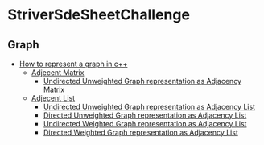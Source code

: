 # StriverSdeSheetChallenge

## Graph
- [How to represent a graph in c++](https://www.youtube.com/watch?v=bTtm2ky7I3Y&list=PLgUwDviBIf0rGEWe64KWas0Nryn7SCRWw&index=3&t=185s&ab_channel=takeUforward)
  - [Adjecent Matrix]()
    - [Undirected Unweighted Graph representation as Adjacency Matrix](https://github.com/KoushikBiswas909/StriverSdeSheetChallenge/blob/main/Graph/How%20to%20represent%20a%20Graph%20in%20c%2B%2B/1.cpp)
  - [Adjecent List]()
    - [Undirected Unweighted Graph representation as Adjacency List](https://github.com/KoushikBiswas909/StriverSdeSheetChallenge/blob/main/Graph/How%20to%20represent%20a%20Graph%20in%20c%2B%2B/2.cpp)
    - [Directed Unweighted Graph representation as Adjacency List](https://github.com/KoushikBiswas909/StriverSdeSheetChallenge/blob/main/Graph/How%20to%20represent%20a%20Graph%20in%20c%2B%2B/3.cpp)
    - [Undirected Weighted Graph representation as Adjacency List](https://github.com/KoushikBiswas909/StriverSdeSheetChallenge/blob/main/Graph/How%20to%20represent%20a%20Graph%20in%20c%2B%2B/4.cpp)
    - [Directed Weighted Graph representation as Adjacency List]()
